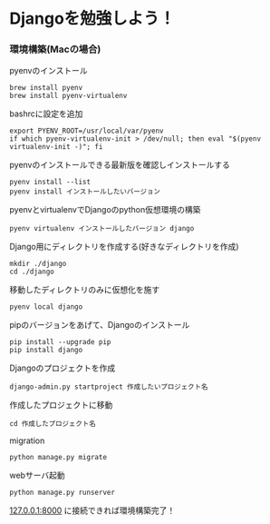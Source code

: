 # Djangoを勉強しよう！

### 環境構築(Macの場合)
pyenvのインストール
```
brew install pyenv
brew install pyenv-virtualenv
```

bashrcに設定を追加
```
export PYENV_ROOT=/usr/local/var/pyenv
if which pyenv-virtualenv-init > /dev/null; then eval "$(pyenv virtualenv-init -)"; fi
```

pyenvのインストールできる最新版を確認しインストールする
```
pyenv install --list
pyenv install インストールしたいバージョン
```

pyenvとvirtualenvでDjangoのpython仮想環境の構築
```
pyenv virtualenv インストールしたバージョン django
```

Django用にディレクトリを作成する(好きなディレクトリを作成)
```
mkdir ./django
cd ./django
```

移動したディレクトリのみに仮想化を施す
```
pyenv local django
```

pipのバージョンをあげて、Djangoのインストール
```
pip install --upgrade pip
pip install django
```

Djangoのプロジェクトを作成
```
django-admin.py startproject 作成したいプロジェクト名
```

作成したプロジェクトに移動
```
cd 作成したプロジェクト名
```

migration
```
python manage.py migrate
```

webサーバ起動
```
python manage.py runserver
```

[127.0.0.1:8000](http://127.0.0.1:8000)
に接続できれば環境構築完了！

